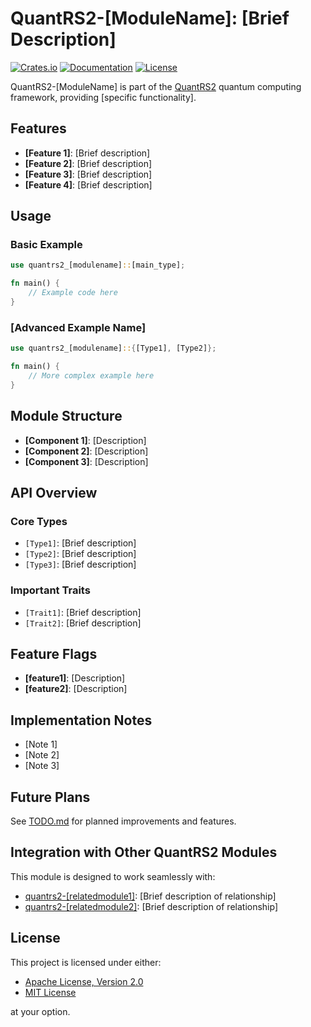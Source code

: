 # QuantRS2-[ModuleName]: [Brief Description]

[![Crates.io](https://img.shields.io/crates/v/quantrs2-[modulename].svg)](https://crates.io/crates/quantrs2-[modulename])
[![Documentation](https://docs.rs/quantrs2-[modulename]/badge.svg)](https://docs.rs/quantrs2-[modulename])
[![License](https://img.shields.io/badge/license-MIT%2FApache--2.0-blue.svg)](https://github.com/cool-japan/quantrs)

QuantRS2-[ModuleName] is part of the [QuantRS2](https://github.com/cool-japan/quantrs) quantum computing framework, providing [specific functionality].

## Features

- **[Feature 1]**: [Brief description]
- **[Feature 2]**: [Brief description]
- **[Feature 3]**: [Brief description]
- **[Feature 4]**: [Brief description]

## Usage

### Basic Example

```rust
use quantrs2_[modulename]::[main_type];

fn main() {
    // Example code here
}
```

### [Advanced Example Name]

```rust
use quantrs2_[modulename]::{[Type1], [Type2]};

fn main() {
    // More complex example here
}
```

## Module Structure

- **[Component 1]**: [Description]
- **[Component 2]**: [Description] 
- **[Component 3]**: [Description]

## API Overview

### Core Types

- `[Type1]`: [Brief description]
- `[Type2]`: [Brief description]
- `[Type3]`: [Brief description]

### Important Traits

- `[Trait1]`: [Brief description]
- `[Trait2]`: [Brief description]

## Feature Flags

- **[feature1]**: [Description]
- **[feature2]**: [Description]

## Implementation Notes

- [Note 1]
- [Note 2]
- [Note 3]

## Future Plans

See [TODO.md](TODO.md) for planned improvements and features.

## Integration with Other QuantRS2 Modules

This module is designed to work seamlessly with:
- [quantrs2-[relatedmodule1]](../[relatedmodule1]/README.md): [Brief description of relationship]
- [quantrs2-[relatedmodule2]](../[relatedmodule2]/README.md): [Brief description of relationship]

## License

This project is licensed under either:

- [Apache License, Version 2.0](../LICENSE-APACHE)
- [MIT License](../LICENSE-MIT)

at your option.